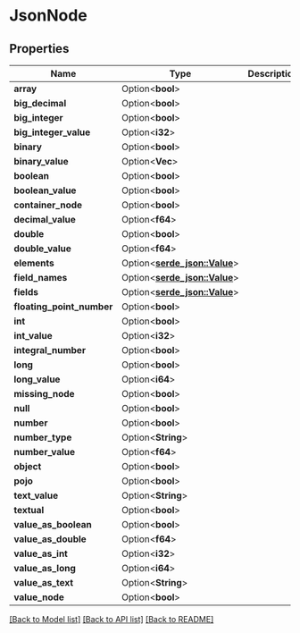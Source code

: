 # JsonNode

## Properties

Name | Type | Description | Notes
------------ | ------------- | ------------- | -------------
**array** | Option<**bool**> |  | [optional]
**big_decimal** | Option<**bool**> |  | [optional]
**big_integer** | Option<**bool**> |  | [optional]
**big_integer_value** | Option<**i32**> |  | [optional]
**binary** | Option<**bool**> |  | [optional]
**binary_value** | Option<**Vec<String>**> |  | [optional]
**boolean** | Option<**bool**> |  | [optional]
**boolean_value** | Option<**bool**> |  | [optional]
**container_node** | Option<**bool**> |  | [optional]
**decimal_value** | Option<**f64**> |  | [optional]
**double** | Option<**bool**> |  | [optional]
**double_value** | Option<**f64**> |  | [optional]
**elements** | Option<[**serde_json::Value**](.md)> |  | [optional]
**field_names** | Option<[**serde_json::Value**](.md)> |  | [optional]
**fields** | Option<[**serde_json::Value**](.md)> |  | [optional]
**floating_point_number** | Option<**bool**> |  | [optional]
**int** | Option<**bool**> |  | [optional]
**int_value** | Option<**i32**> |  | [optional]
**integral_number** | Option<**bool**> |  | [optional]
**long** | Option<**bool**> |  | [optional]
**long_value** | Option<**i64**> |  | [optional]
**missing_node** | Option<**bool**> |  | [optional]
**null** | Option<**bool**> |  | [optional]
**number** | Option<**bool**> |  | [optional]
**number_type** | Option<**String**> |  | [optional]
**number_value** | Option<**f64**> |  | [optional]
**object** | Option<**bool**> |  | [optional]
**pojo** | Option<**bool**> |  | [optional]
**text_value** | Option<**String**> |  | [optional]
**textual** | Option<**bool**> |  | [optional]
**value_as_boolean** | Option<**bool**> |  | [optional]
**value_as_double** | Option<**f64**> |  | [optional]
**value_as_int** | Option<**i32**> |  | [optional]
**value_as_long** | Option<**i64**> |  | [optional]
**value_as_text** | Option<**String**> |  | [optional]
**value_node** | Option<**bool**> |  | [optional]

[[Back to Model list]](../README.md#documentation-for-models) [[Back to API list]](../README.md#documentation-for-api-endpoints) [[Back to README]](../README.md)


